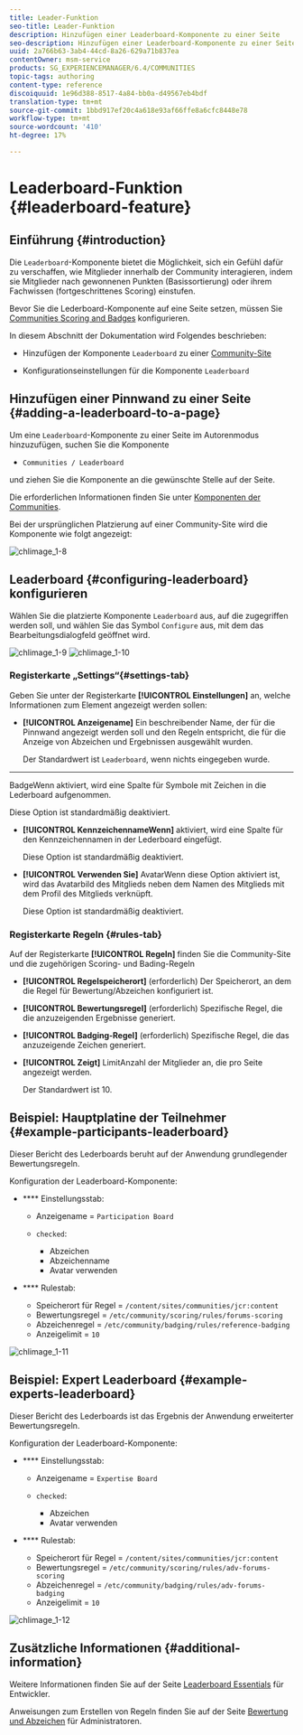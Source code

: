 ```yaml
---
title: Leader-Funktion
seo-title: Leader-Funktion
description: Hinzufügen einer Leaderboard-Komponente zu einer Seite
seo-description: Hinzufügen einer Leaderboard-Komponente zu einer Seite
uuid: 2a766b63-3ab4-44cd-8a26-629a71b837ea
contentOwner: msm-service
products: SG_EXPERIENCEMANAGER/6.4/COMMUNITIES
topic-tags: authoring
content-type: reference
discoiquuid: 1e96d388-8517-4a84-bb0a-d49567eb4bdf
translation-type: tm+mt
source-git-commit: 1bbd917ef20c4a618e93af66ffe8a6cfc8448e78
workflow-type: tm+mt
source-wordcount: '410'
ht-degree: 17%

---
```



# Leaderboard-Funktion {#leaderboard-feature}

## Einführung {#introduction}

Die `Leaderboard`-Komponente bietet die Möglichkeit, sich ein Gefühl dafür zu verschaffen, wie Mitglieder innerhalb der Community interagieren, indem sie Mitglieder nach gewonnenen Punkten (Basissortierung) oder ihrem Fachwissen (fortgeschrittenes Scoring) einstufen.

Bevor Sie die Lederboard-Komponente auf eine Seite setzen, müssen Sie [Communities Scoring and Badges](implementing-scoring.md) konfigurieren.

In diesem Abschnitt der Dokumentation wird Folgendes beschrieben:

* Hinzufügen der Komponente `Leaderboard` zu einer [Community-Site](overview.md#community-sites)

* Konfigurationseinstellungen für die Komponente `Leaderboard`

## Hinzufügen einer Pinnwand zu einer Seite {#adding-a-leaderboard-to-a-page}

Um eine `Leaderboard`-Komponente zu einer Seite im Autorenmodus hinzuzufügen, suchen Sie die Komponente

* `Communities / Leaderboard`

und ziehen Sie die Komponente an die gewünschte Stelle auf der Seite.

Die erforderlichen Informationen finden Sie unter [Komponenten der Communities](basics.md).

Bei der ursprünglichen Platzierung auf einer Community-Site wird die Komponente wie folgt angezeigt:

![chlimage_1-8](assets/chlimage_1-8.png)

## Leaderboard {#configuring-leaderboard} konfigurieren

Wählen Sie die platzierte Komponente `Leaderboard` aus, auf die zugegriffen werden soll, und wählen Sie das Symbol `Configure` aus, mit dem das Bearbeitungsdialogfeld geöffnet wird.

![chlimage_1-9](assets/chlimage_1-9.png) ![chlimage_1-10](assets/chlimage_1-10.png)

### Registerkarte „Settings“{#settings-tab}

Geben Sie unter der Registerkarte **[!UICONTROL Einstellungen]** an, welche Informationen zum Element angezeigt werden sollen:

* **[!UICONTROL Anzeigename]**
Ein beschreibender Name, der für die Pinnwand angezeigt werden soll und den Regeln entspricht, die für die Anzeige von Abzeichen und Ergebnissen ausgewählt wurden.

   Der Standardwert ist `Leaderboard`, wenn nichts eingegeben wurde.

* ****
BadgeWenn aktiviert, wird eine Spalte für Symbole mit Zeichen in die Lederboard aufgenommen.

   Diese Option ist standardmäßig deaktiviert.

* **[!UICONTROL KennzeichennameWenn]**
aktiviert, wird eine Spalte für den Kennzeichennamen in der Lederboard eingefügt.

   Diese Option ist standardmäßig deaktiviert.

* **[!UICONTROL Verwenden Sie]**
AvatarWenn diese Option aktiviert ist, wird das Avatarbild des Mitglieds neben dem Namen des Mitglieds mit dem Profil des Mitglieds verknüpft.

   Diese Option ist standardmäßig deaktiviert.

### Registerkarte Regeln {#rules-tab}

Auf der Registerkarte **[!UICONTROL Regeln]** finden Sie die Community-Site und die zugehörigen Scoring- und Bading-Regeln

* **[!UICONTROL Regelspeicherort]**
 (erforderlich) Der Speicherort, an dem die Regel für Bewertung/Abzeichen konfiguriert ist.

* **[!UICONTROL Bewertungsregel]**
 (erforderlich) Spezifische Regel, die die anzuzeigenden Ergebnisse generiert.

* **[!UICONTROL Badging-Regel]**
 (erforderlich) Spezifische Regel, die das anzuzeigende Zeichen generiert.

* **[!UICONTROL Zeigt]**
LimitAnzahl der Mitglieder an, die pro Seite angezeigt werden.

   Der Standardwert ist 10.

## Beispiel: Hauptplatine der Teilnehmer {#example-participants-leaderboard}

Dieser Bericht des Lederboards beruht auf der Anwendung grundlegender Bewertungsregeln.

Konfiguration der Leaderboard-Komponente:

* **** Einstellungsstab:

   * Anzeigename = `Participation Board`
   * `checked`:

      * Abzeichen
      * Abzeichenname
      * Avatar verwenden

* **** Rulestab:

   * Speicherort für Regel = `/content/sites/communities/jcr:content`
   * Bewertungsregel = `/etc/community/scoring/rules/forums-scoring`
   * Abzeichenregel = `/etc/community/badging/rules/reference-badging`
   * Anzeigelimit = `10`

![chlimage_1-11](assets/chlimage_1-11.png)

## Beispiel: Expert Leaderboard {#example-experts-leaderboard}

Dieser Bericht des Lederboards ist das Ergebnis der Anwendung erweiterter Bewertungsregeln.

Konfiguration der Leaderboard-Komponente:

* **** Einstellungsstab:

   * Anzeigename = `Expertise Board`
   * `checked`:

      * Abzeichen
      * Avatar verwenden

* **** Rulestab:

   * Speicherort für Regel = `/content/sites/communities/jcr:content`
   * Bewertungsregel = `/etc/community/scoring/rules/adv-forums-scoring`
   * Abzeichenregel = `/etc/community/badging/rules/adv-forums-badging`
   * Anzeigelimit = `10`

![chlimage_1-12](assets/chlimage_1-12.png)

## Zusätzliche Informationen {#additional-information}

Weitere Informationen finden Sie auf der Seite [Leaderboard Essentials](leaderboard.md) für Entwickler.

Anweisungen zum Erstellen von Regeln finden Sie auf der Seite [Bewertung und Abzeichen](implementing-scoring.md) für Administratoren.
